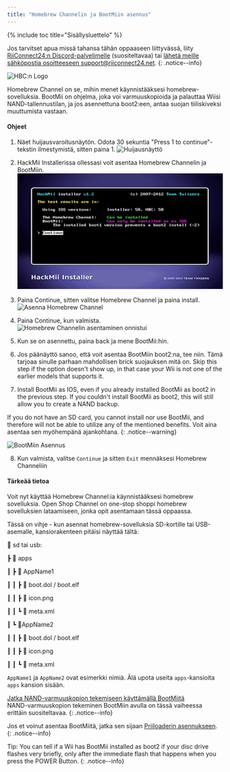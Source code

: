 ```yaml
---
title: "Homebrew Channelin ja BootMiin asennus"
---
```


{% include toc title="Sisällysluettelo" %}

Jos tarvitset apua missä tahansa tähän oppaaseen liittyvässä, liity [RiiConnect24:n Discord-palvelimelle](https://discord.gg/rc24) (suositeltavaa) tai [ lähetä meille sähköpostia osoitteeseen support@riiconnect24.net](mailto:support@riiconnect24.net).
{: .notice--info}

![HBC:n Logo](/images/hbc.png)

Homebrew Channel on se, mihin menet käynnistääksesi homebrew-sovelluksia. BootMii on ohjelma, joka voi varmuuskopioida ja palauttaa Wiisi NAND-tallennustilan, ja jos asennettuna boot2:een, antaa suojan tiiliskiveksi muuttumista vastaan.

#### Ohjeet

1. Näet huijausvaroitusnäytön. Odota 30 sekuntia "Press 1 to continue"-tekstin ilmestymistä, sitten paina 1. ![Huijausnäyttö](/images/Wii/ScamScreen.png)

2. HackMii Installerissa ollessasi voit asentaa Homebrew Channelin ja BootMiin. ![Tulokset](/images/Wii/Results.png)

3. Paina Continue, sitten valitse Homebrew Channel ja paina install. ![Asenna Homebrew Channel](/images/Wii/InstallHomebrewChannel.png)

4. Paina Continue, kun valmista. ![Homebrew Channelin asentaminen onnistui](/images/Wii/SuccessHBC.png)

5. Kun se on asennettu, paina back ja mene BootMii:hin.
6. Jos päänäyttö sanoo, että voit asentaa BootMiin boot2:na, tee niin. Tämä tarjoaa sinulle parhaan mahdollisen brick suojauksen mitä on. Skip this step if the option doesn't show up, in that case your Wii is not one of the earlier models that supports it.
7. Install BootMii as IOS, even if you already installed BootMii as boot2 in the previous step. If you couldn't install BootMii as boot2, this will still allow you to create a NAND backup.

If you do not have an SD card, you cannot install nor use BootMii, and therefore will not be able to utilize any of the mentioned benefits. Voit aina asentaa sen myöhempänä ajankohtana.
{: .notice--warning}

![BootMiin Asennus](/images/Wii/InstallBootMii.png)

8. Kun valmista, valitse `Continue` ja sitten `Exit` mennäksesi Homebrew Channeliin

#### Tärkeää tietoa

Voit nyt käyttää Homebrew Channel:ia käynnistääksesi homebrew sovelluksia. Open Shop Channel on one-stop shoppi homebrew sovelluksien lataamiseen, jonka opit asentamaan tässä oppaassa.

Tässä on vihje - kun asennat homebrew-sovelluksia SD-kortille tai USB-asemalle, kansiorakenteen pitäisi näyttää tältä:

💾 sd tai usb:

┣ 📂 apps

┃ ┣ 📂 AppName1

┃ ┃ ┣ 📄 boot.dol / boot.elf

┃ ┃ ┣ 📄 icon.png

┃ ┃ ┗ 📄 meta.xml

┃ ┗ 📂AppName2

┃ ┃ ┣ 📄 boot.dol / boot.elf

┃ ┃ ┣ 📄 icon.png

┃ ┃ ┗ 📄 meta.xml

`AppName1` ja `AppName2` ovat esimerkki nimiä. Älä upota useita `apps`-kansioita `apps` kansion sisään.

[Jatka NAND-varmuuskopion tekemiseen käyttämällä BootMiitä](bootmii)<br> NAND-varmuuskopion tekeminen BootMiin avulla on tässä vaiheessa erittäin suositeltavaa.
{: .notice--info}

Jos et voinut asentaa BootMiitä, jatka sen sijaan [Priiloaderin asennukseen](priiloader).
{: .notice--info}

Tip: You can tell if a Wii has BootMii installed as boot2 if your disc drive flashes very briefly, only after the immediate flash that happens when you press the POWER Button.
{: .notice--info}
